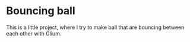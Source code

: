 # Bouncing ball

This is a little project, where I try to make ball that are bouncing between each other with Glium.
